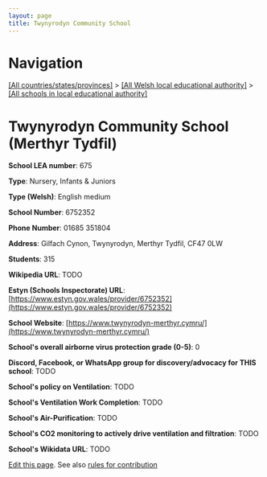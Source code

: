 ```yaml
---
layout: page
title: Twynyrodyn Community School
---
```

# Navigation

[[All countries/states/provinces]](../../..) > [[All Welsh local educational authority]](../..) > [[All schools in local educational authority]](..)

# Twynyrodyn Community School (Merthyr Tydfil)

**School LEA number**: 675

**Type**: Nursery, Infants & Juniors

**Type (Welsh)**: English medium

**School Number**: 6752352

**Phone Number**: 01685 351804

**Address**: Gilfach Cynon, Twynyrodyn, Merthyr Tydfil, CF47 0LW

**Students**: 315

**Wikipedia URL**: TODO

**Estyn (Schools Inspectorate) URL**: [https://www.estyn.gov.wales/provider/6752352](https://www.estyn.gov.wales/provider/6752352)

**School Website**: [https://www.twynyrodyn-merthyr.cymru/](https://www.twynyrodyn-merthyr.cymru/)

**School's overall airborne virus protection grade (0-5)**: 0

**Discord, Facebook, or WhatsApp group for discovery/advocacy for THIS school**: TODO

**School's policy on Ventilation**: TODO

**School's Ventilation Work Completion**: TODO

**School's Air-Purification**: TODO

**School's CO2 monitoring to actively drive ventilation and filtration**: TODO

**School's Wikidata URL**: TODO




[Edit this page](https://github.com/VentilationProject/Wales/edit/prif/./Merthyr_Tydfil/Twynyrodyn_Community_School.md). See also [rules for contribution](../../../contribution-rules/)